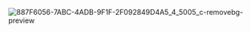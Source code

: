  
 
![887F6056-7ABC-4ADB-9F1F-2F092849D4A5_4_5005_c-removebg-preview](https://github.com/user-attachments/assets/5da9518e-86dc-48af-91dd-067900e7b0be)
 
